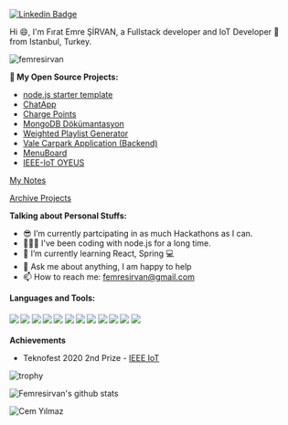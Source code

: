 [![Linkedin Badge](https://img.shields.io/badge/-femresirvan-blue?style=flat-square&logo=Linkedin&logoColor=white&link=https://www.linkedin.com/in/femresirvan/)](https://www.linkedin.com/in/femresirvan/) 

Hi 😄, I'm Fırat Emre ŞİRVAN, a Fullstack developer and IoT Developer 🚀 from Istanbul, Turkey.

<p align="left"> <img src="https://komarev.com/ghpvc/?username=femresirvan" alt="femresirvan" /> </p> 

**🚀 My Open Source Projects:**
- [node.js starter template](https://github.com/femresirvan/node.js-starter-template)
- [ChatApp](https://github.com/femresirvan/ChatApp)
- [Charge Points](https://github.com/femresirvan/Charge-points-iot)
- [MongoDB Dökümantasyon](https://github.com/femresirvan/MongoDB-Dokumantasyon)
- [Weighted Playlist Generator](https://github.com/femresirvan/Weighted-Playlist-Generator)
- [Vale Carpark Application (Backend)](https://github.com/Vale-Car-Park-Application/Web)
- [MenuBoard](https://github.com/femresirvan/Menuboard)
- [IEEE-IoT OYEUS](https://github.com/femresirvan/IEEE-IOT-OYEUS)

[My Notes](https://github.com/femresirvan/my-notes)

[Archive Projects](https://github.com/femresirvan/archive-projects)

**Talking about Personal Stuffs:**

- 😎 I’m currently partcipating in as much Hackathons as I can.
- 👨🏽‍💻 I've been coding with node.js for a long time. 
- 🌱 I’m currently learning React, Spring 💻
- 💬 Ask me about anything, I am happy to help
- 📫 How to reach me: femresirvan@gmail.com

**Languages and Tools:**   

####      ![](https://img.shields.io/badge/node.js-%3C%2F%3E-%23success?style=plastic&&logo=node.js&logoColor=white&style=flat) ![](https://img.shields.io/badge/Linux-%23-yellow?style=plastic&&logo=ubuntu&logoColor=white&style=flat&color=blueviolet) ![](https://img.shields.io/badge/PostgreSQL-%3C%2F%3E-yellow?style=plastic&&logo=postgresql&logoColor=white&style=flat&color=cyan) ![](https://img.shields.io/badge/HTML-%3C%2F%3E-yellow?style=plastic&&logo=html5&logoColor=white&style=flat&color=white) ![](https://img.shields.io/badge/CSS-%3C%2F%3E-yellow?style=plastic&&logo=css3&logoColor=white&style=flat&color=white) ![](https://img.shields.io/badge/Javascript-%3C%2F%3E-yellow?style=plastic&&logo=javascript&logoColor=yellow&style=flat&color=yellow) ![](https://img.shields.io/badge/Java-%3C%2F%3E-yellow?style=plastic&&logo=java&logoColor=red&style=flat&color=red) ![](https://img.shields.io/badge/Spring%20Boot-%3C%2F%3E-yellow?style=plastic&&logo=springboot&logoColor=green&style=flat&color=green) ![](https://img.shields.io/badge/Bootstrap%204.0-%3C%2F%3E-yellow?style=plastic&&logo=bootstrap&logoColor=blue&style=flat&color=blue) ![](https://img.shields.io/badge/Windows-%23-yellow?style=plastic&&logo=windows&logoColor=cyan&style=flat&color=cyan) ![](https://img.shields.io/badge/MongoDB-%3C%2F%3E-yellow?style=plastic&&logo=MongoDB&logoColor=green&style=flat&color=green) ![](https://img.shields.io/badge/MySQL-%3C%2F%3E-yellow?style=plastic&&logo=MySQL&logoColor=white&style=flat&color=blue)
**Achievements**  

- Teknofest 2020 2nd Prize - [IEEE IoT](https://www.teknofest.org/yarisma-detaylar-11.html#v-pills-finalist)

![trophy](https://github-profile-trophy.vercel.app/?username=femresirvan&rank=SSS,SS,S,AAA,AA,A,SECRET&theme=onedark)

![Femresirvan's github stats](https://github-readme-stats.vercel.app/api?username=femresirvan&show_icons=true&theme=gruvbox)

<!--![Dino](https://raw.githubusercontent.com/sanket9006/sanket9006/master/dino.gif)-->

![Cem Yılmaz](https://c.tenor.com/5iBPtqlFPv8AAAAd/cem-y%C4%B1lmaz.gif)
